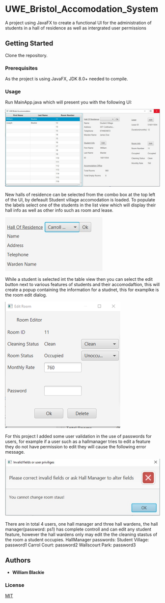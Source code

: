 # UWE_Bristol_Accomodation_System
A project using JavaFX to create a functional UI for the administration of students in a hall of residence as well as intergrated user permissions

## Getting Started

Clone the repository.

### Prerequisites

As the project is using JavaFX, JDK 8.0+ needed to compile.

### Usage

Run MainApp.java which will present you with the following UI:

![UI_image.jpg](docs/img/UI_image.jpg?raw=true "Title")

New halls of residence can be selected from the combo box at the top left of the UI, by defeault Student village accomodation is loaded.
To populate the labels select one of the students in the list view which will display their hall info as well as other info such as room and lease.

![new_hall.jpg](docs/img/new_hall.jpg?raw=true "Title")

While a student is selected int the table view then you can select the edit button next to various features of students and their accomodaftion, this will create a popup containing the information for a studnet, this for examplke is the room edit dialog.

![room_edit.png](docs/img/room_edit.png?raw=true "Title")

For this project I added some user validation in the use of passwords for users, for example if a user such as a hallmanager tries to edit a feature they do not have permission to edit they will cause the following error message.

![password_invalid.jpg](docs/img/password_invalid.jpg?raw=true "Title")

There are in total 4 users, one hall manager and three hall wardens, the hall manager(password: ps1) has complete controll and can edit any student feature, however the hall wardens only may edit the the cleaning stastus of the room a student occupies.
HallManager passwords:
Student Village: password1
Carrol Court: password2
Wallscourt Park: password3

## Authors

* **William Blackie**

### License
[MIT](LICENSE)
